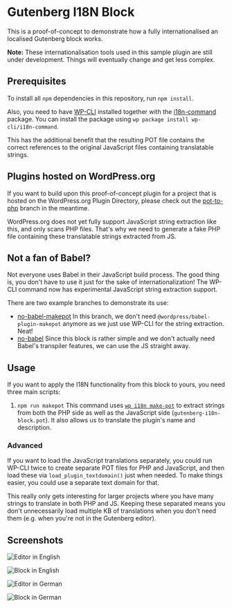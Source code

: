 # Gutenberg I18N Block

This is a proof-of-concept to demonstrate how a fully internationalised an localised Gutenberg block works.

**Note:** These internationalisation tools used in this sample plugin are still under development. Things will eventually change and get less complex.

## Prerequisites

To install all `npm` dependencies in this repository, run `npm install`.

Also, you need to have [WP-CLI](https://wp-cli.org/) installed together with the [i18n-command](https://github.com/wp-cli/i18n-command) package. You can install the package using `wp package install wp-cli/i18n-command`.

This has the additional benefit that the resulting POT file contains the correct references to the original JavaScript files containing translatable strings.

## Plugins hosted on WordPress.org

If you want to build upon this proof-of-concept plugin for a project that is hosted on the WordPress.org Plugin Directory, please check out the [pot-to-php](https://github.com/swissspidy/gutenberg-i18n-block/tree/pot-to-php) branch in the meantime.

WordPress.org does not yet fully support JavaScript string extraction like this, and only scans PHP files. That's why we need to generate a fake PHP file containing these translatable strings extracted from JS.

## Not a fan of Babel?

Not everyone uses Babel in their JavaScript build process. The good thing is, you don't have to use it just for the sake of internationalization! The WP-CLI command now has experimental JavaScript string extraction support.

There are two example branches to demonstrate its use:

* [no-babel-makepot](https://github.com/swissspidy/gutenberg-i18n-block/tree/no-babel-makepot)
In this branch, we don't need `@wordpress/babel-plugin-makepot` anymore as we just use WP-CLI for the string extraction. Neat!
* [no-babel](https://github.com/swissspidy/gutenberg-i18n-block/tree/no-babel)
Since this block is rather simple and we don't actually need Babel's transpiler features, we can use the JS straight away.

## Usage

If you want to apply the I18N functionality from this block to yours, you need three main scripts:

1. `npm run makepot`
This command uses [`wp i18n make-pot`](https://github.com/wp-cli/i18n-command) to extract strings from both the PHP side as well as the JavaScript side (`gutenberg-i18n-block.pot`). It also allows us to translate the plugin's name and description.

### Advanced

If you want to load the JavaScript translations separately, you could run WP-CLI twice to create separate POT files for PHP and JavaScript, and then load these via `load_plugin_textdomain()` just when needed. To make things easier, you could use a separate text domain for that.

This really only gets interesting for larger projects where you have many strings to translate in both PHP and JS. Keeping these separated means you don't unnecessarily load multiple KB of translations when you don't need them (e.g. when you're not in the Gutenberg editor).

## Screenshots

![Editor in English](https://cldup.com/vGpWmoUARj.png)

![Block in English](https://cldup.com/Fd66YdpuPw.png)

![Editor in German](https://cldup.com/8hf2Sihuew.png)

![Block in German](https://cldup.com/O2jrOcXu-K.png)
